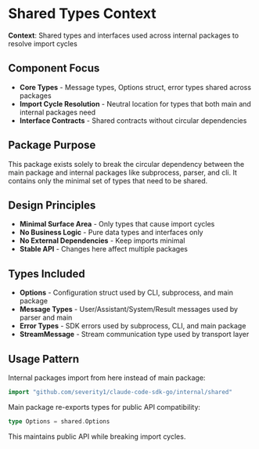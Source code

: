 # Shared Types Context

**Context**: Shared types and interfaces used across internal packages to resolve import cycles

## Component Focus
- **Core Types** - Message types, Options struct, error types shared across packages  
- **Import Cycle Resolution** - Neutral location for types that both main and internal packages need
- **Interface Contracts** - Shared contracts without circular dependencies

## Package Purpose
This package exists solely to break the circular dependency between the main package and internal packages like subprocess, parser, and cli. It contains only the minimal set of types that need to be shared.

## Design Principles
- **Minimal Surface Area** - Only types that cause import cycles
- **No Business Logic** - Pure data types and interfaces only
- **No External Dependencies** - Keep imports minimal
- **Stable API** - Changes here affect multiple packages

## Types Included
- **Options** - Configuration struct used by CLI, subprocess, and main package
- **Message Types** - User/Assistant/System/Result messages used by parser and main
- **Error Types** - SDK errors used by subprocess, CLI, and main package  
- **StreamMessage** - Stream communication type used by transport layer

## Usage Pattern
Internal packages import from here instead of main package:
```go
import "github.com/severity1/claude-code-sdk-go/internal/shared"
```

Main package re-exports types for public API compatibility:
```go  
type Options = shared.Options
```

This maintains public API while breaking import cycles.